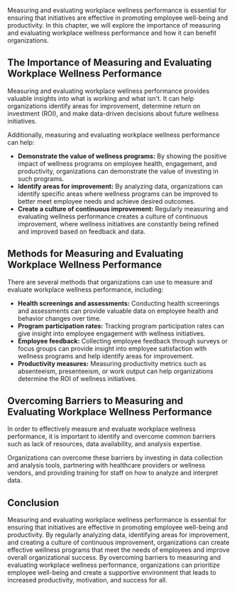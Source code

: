 
Measuring and evaluating workplace wellness performance is essential for ensuring that initiatives are effective in promoting employee well-being and productivity. In this chapter, we will explore the importance of measuring and evaluating workplace wellness performance and how it can benefit organizations.

The Importance of Measuring and Evaluating Workplace Wellness Performance
-------------------------------------------------------------------------

Measuring and evaluating workplace wellness performance provides valuable insights into what is working and what isn't. It can help organizations identify areas for improvement, determine return on investment (ROI), and make data-driven decisions about future wellness initiatives.

Additionally, measuring and evaluating workplace wellness performance can help:

* **Demonstrate the value of wellness programs:** By showing the positive impact of wellness programs on employee health, engagement, and productivity, organizations can demonstrate the value of investing in such programs.
* **Identify areas for improvement:** By analyzing data, organizations can identify specific areas where wellness programs can be improved to better meet employee needs and achieve desired outcomes.
* **Create a culture of continuous improvement:** Regularly measuring and evaluating wellness performance creates a culture of continuous improvement, where wellness initiatives are constantly being refined and improved based on feedback and data.

Methods for Measuring and Evaluating Workplace Wellness Performance
-------------------------------------------------------------------

There are several methods that organizations can use to measure and evaluate workplace wellness performance, including:

* **Health screenings and assessments:** Conducting health screenings and assessments can provide valuable data on employee health and behavior changes over time.
* **Program participation rates:** Tracking program participation rates can give insight into employee engagement with wellness initiatives.
* **Employee feedback:** Collecting employee feedback through surveys or focus groups can provide insight into employee satisfaction with wellness programs and help identify areas for improvement.
* **Productivity measures:** Measuring productivity metrics such as absenteeism, presenteeism, or work output can help organizations determine the ROI of wellness initiatives.

Overcoming Barriers to Measuring and Evaluating Workplace Wellness Performance
------------------------------------------------------------------------------

In order to effectively measure and evaluate workplace wellness performance, it is important to identify and overcome common barriers such as lack of resources, data availability, and analysis expertise.

Organizations can overcome these barriers by investing in data collection and analysis tools, partnering with healthcare providers or wellness vendors, and providing training for staff on how to analyze and interpret data.

Conclusion
----------

Measuring and evaluating workplace wellness performance is essential for ensuring that initiatives are effective in promoting employee well-being and productivity. By regularly analyzing data, identifying areas for improvement, and creating a culture of continuous improvement, organizations can create effective wellness programs that meet the needs of employees and improve overall organizational success. By overcoming barriers to measuring and evaluating workplace wellness performance, organizations can prioritize employee well-being and create a supportive environment that leads to increased productivity, motivation, and success for all.
